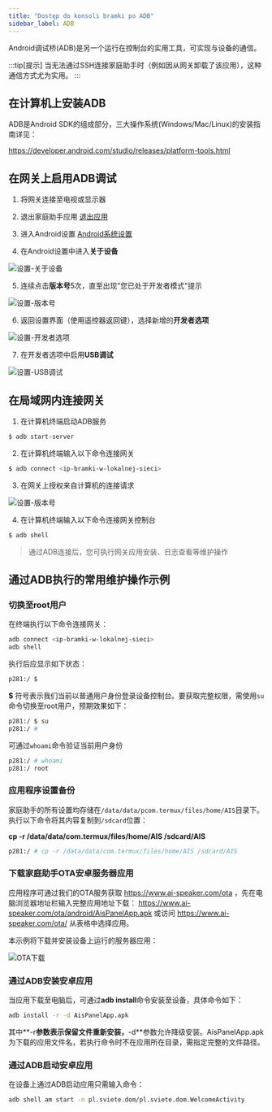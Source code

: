 ```yaml
---
title: "Dostęp do konsoli bramki po ADB"
sidebar_label: ADB
---
```


Android调试桥(ADB)是另一个运行在控制台的实用工具，可实现与设备的通信。

:::tip[提示]
当无法通过SSH连接家庭助手时（例如因从网关卸载了该应用），这种通信方式尤为实用。
:::

## 在计算机上安装ADB

ADB是Android SDK的组成部分，三大操作系统(Windows/Mac/Linux)的安装指南详见：

https://developer.android.com/studio/releases/platform-tools.html

## 在网关上启用ADB调试

1. 将网关连接至电视或显示器

2. 退出家庭助手应用
[退出应用](/docs/ais_bramka_settings#ustawienia-aplikacji-asystent-domowy)

3. 进入Android设置
[Android系统设置](/docs/ais_bramka_settings#ustawienia-systemu-android)

4. 在Android设置中进入**关于设备**

![设置-关于设备](/img/en/bramka/adb_settings_1.png)

5. 连续点击**版本号**5次，直至出现"您已处于开发者模式"提示

![设置-版本号](/img/en/bramka/adb_settings_2.png)

6. 返回设置界面（使用遥控器返回键），选择新增的**开发者选项**

![设置-开发者选项](/img/en/bramka/adb_settings_3.png)

7. 在开发者选项中启用**USB调试**

![设置-USB调试](/img/en/bramka/adb_settings_4.png)

## 在局域网内连接网关

1. 在计算机终端启动ADB服务

```bash
$ adb start-server
```

2. 在计算机终端输入以下命令连接网关

```bash
$ adb connect <ip-bramki-w-lokalnej-sieci>
```

3. 在网关上授权来自计算机的连接请求

![设置-版本号](/img/en/bramka/adb_settings_5.png)

4. 在计算机终端输入以下命令连接网关控制台

```bash
$ adb shell
```

> 通过ADB连接后，您可执行网关应用安装、日志查看等维护操作

## 通过ADB执行的常用维护操作示例

### 切换至root用户

在终端执行以下命令连接网关：

```bash
adb connect <ip-bramki-w-lokalnej-sieci>
adb shell
```

执行后应显示如下状态：

```bash
p281:/ $
```

**$** 符号表示我们当前以普通用户身份登录设备控制台。要获取完整权限，需使用`su`命令切换至root用户，预期效果如下：

```bash
p281:/ $ su
p281:/ #
```

可通过`whoami`命令验证当前用户身份

```bash
p281:/ # whoami
p281:/ root
```

### 应用程序设置备份

家庭助手的所有设置均存储在`/data/data/pcom.termux/files/home/AIS`目录下。执行以下命令将其内容复制到`/sdcard`位置：

**cp -r /data/data/com.termux/files/home/AIS /sdcard/AIS**

```bash
p281:/ # cp -r /data/data/com.termux/files/home/AIS /sdcard/AIS
```

### 下载家庭助手OTA安卓服务器应用

应用程序可通过我们的OTA服务获取 https://www.ai-speaker.com/ota ，先在电脑浏览器地址栏输入完整应用地址下载：
https://www.ai-speaker.com/ota/android/AisPanelApp.apk 或访问 https://www.ai-speaker.com/ota/ 从表格中选择应用。

本示例将下载并安装设备上运行的服务器应用：

![OTA下载](/img/en/bramka/adb_download_apk_from_ota.png)

### 通过ADB安装安卓应用

当应用下载至电脑后，可通过**adb install**命令安装至设备，具体命令如下：

```bash
adb install -r -d AisPanelApp.apk
```

其中**-r**参数表示保留文件重新安装，**-d**参数允许降级安装。AisPanelApp.apk为下载的应用文件名，若执行命令时不在应用所在目录，需指定完整的文件路径。

### 通过ADB启动安卓应用

在设备上通过ADB启动应用只需输入命令：

```bash
adb shell am start -n pl.sviete.dom/pl.sviete.dom.WelcomeActivity
```